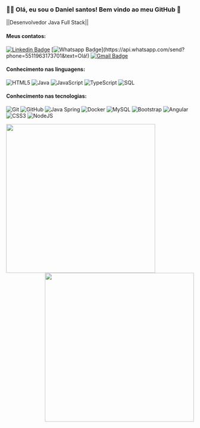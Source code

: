 ### :man_technologist: Olá, eu sou o Daniel santos! Bem vindo ao meu GitHub 👋 

||Desenvolvedor Java Full Stack||

#### Meus contatos:
[![Linkedin Badge](https://img.shields.io/badge/-LinkedIn-blue?style=flat-square&logo=Linkedin&logoColor=white&link=https:https://www.linkedin.com/in/daniel-santos-770034210/)](https://www.linkedin.com/in/daniel-santos-770034210/
)
[![Whatsapp Badge](https://img.shields.io/badge/-Whatsapp-4CA143?style=flat-square&labelColor=4CA143&logo=whatsapp&logoColor=white&link=https://api.whatsapp.com/send?phone=5511963173701&text=Olá!)](https://api.whatsapp.com/send?phone=5511963173701&text=Olá!)
[![Gmail Badge](https://img.shields.io/badge/-Gmail-c14438?style=flat-square&logo=Gmail&logoColor=white&link=mailto:danielsantos30432@gmail.com)](danielsantos30432@gmail)

#### Conhecimento nas linguagens:
![HTML5](https://img.shields.io/badge/-HTML5-000000?style=flat&logo=html5)
![Java](https://img.shields.io/badge/-Java-000000?style=flat&logo=java)
![JavaScript](https://img.shields.io/badge/-JavaScript-000000?style=flat&logo=javascript)
![TypeScript](https://img.shields.io/badge/-TypeScript-000000?style=flat&logo=typescript)
![SQL](https://img.shields.io/badge/-SQL-000000?style=flat&logo=postgresql)

#### Conhecimento nas tecnologias:
![Git](https://img.shields.io/badge/-Git-222222?style=flat&logo=git&logoColor=F05032)
![GitHub](https://img.shields.io/badge/-GitHub-222222?style=flat&logo=github&logoColor=181717)
![Java Spring](https://img.shields.io/badge/-Spring-222222?style=flat&logo=spring&logoColor=6DB33F)
![Docker](https://img.shields.io/badge/-Docker-black?style=flat-square&logo=docker)
![MySQL](https://img.shields.io/badge/-MySQL-black?style=flat-square&logo=mysql)
![Bootstrap](https://img.shields.io/badge/-Bootstrap-563D7C?style=flat-square&logo=bootstrap)
![Angular](https://img.shields.io/badge/-Angular-DD0031?style=flat-square&logo=angular)
![CSS3](https://img.shields.io/badge/-CSS3-000000?style=flat&logo=css3)
![NodeJS](https://img.shields.io/badge/-NodeJS-DD0031?style=flat-square&logo=NodeJS)

<img align="left"  width="400px" src="https://github-readme-stats.vercel.app/api/top-langs/?username=DanielSantoSouza&layout=compact&theme=vision-friendly-dark" />
 <img align="right" width="400px" src="https://github-readme-stats.vercel.app/api?username=DanielSantoSouza&show_icons=true,css&layout=compact&theme=vision-friendly-dark" />
<!--
**Daniel Santos de Souza** is a ✨ _special_ ✨ repository because its `README.md` (this file) appears on your GitHub profile.

